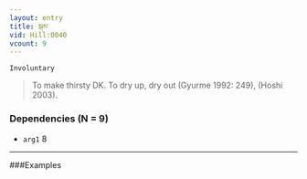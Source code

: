 ```yaml
---
layout: entry
title: སྐམ་
vid: Hill:0040
vcount: 9
---
```

`Involuntary` 
> To make thirsty DK\.
 To dry up, dry out (Gyurme 1992: 249), (Hoshi 2003)\.

### Dependencies (N = 9)
* `arg1` 8

---

###Examples




